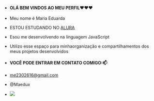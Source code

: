 - #### OLÁ BEM VINDOS AO MEU PERFIL❤❤❤

- Meu nome é Maria Eduarda

- ESTOU ESTUDANDO NO [ALURA](https://www.alura.com.br)
- Esou me desenvolvendo na linguagem JavaScript
- Utilizo esse espaço para minhaorganização e compartilhamentos dos meus projetos desenvolvidos

- #### VOCÊ PODE ENTRAR EM CONTATO COMIGO:📫

- me2302616@gmail.com

- @Maedux

- ![](https://media1.tenor.com/m/pAqsgZlftrQAAAAC/lookatme-hey.gif)
